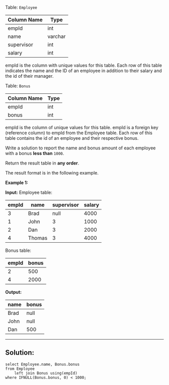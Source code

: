 Table: `Employee`

| Column Name | Type    |
|-------------|---------|
| empId       | int     |
| name        | varchar |
| supervisor  | int     |
| salary      | int     |

empId is the column with unique values for this table.
Each row of this table indicates the name and the ID of an employee in addition to their salary and the id of their manager.

Table: `Bonus`

| Column Name | Type |
|-------------|------|
| empId       | int  |
| bonus       | int  |

empId is the column of unique values for this table.
empId is a foreign key (reference column) to empId from the Employee table.
Each row of this table contains the id of an employee and their respective bonus.

Write a solution to report the name and bonus amount of each employee with a bonus **less than** `1000`.

Return the result table in **any order**.

The result format is in the following example.

**Example 1:**

**Input:** 
Employee table:

| empId | name   | supervisor | salary |
|-------|--------|------------|--------|
| 3     | Brad   | null       | 4000   |
| 1     | John   | 3          | 1000   |
| 2     | Dan    | 3          | 2000   |
| 4     | Thomas | 3          | 4000   |

Bonus table:

| empId | bonus |
|-------|-------|
| 2     | 500   |
| 4     | 2000  |

**Output:** 

| name | bonus |
|------|-------|
| Brad | null  |
| John | null  |
| Dan  | 500   |

---
## **Solution:**  

```
select Employee.name, Bonus.bonus
from Employee
    left join Bonus using(empId)
where IFNULL(Bonus.bonus, 0) < 1000;
```